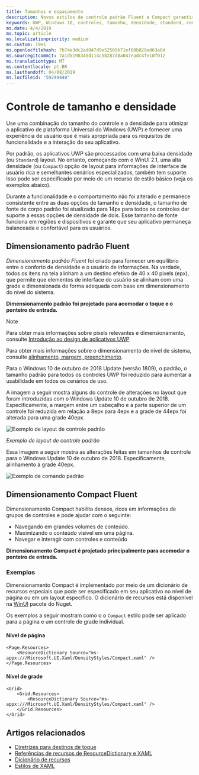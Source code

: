 ```yaml
---
title: Tamanhos e espaçamento
description: Novos estilos de controle padrão Fluent e Compact garantir uma experiência de usuário está confortável, independentemente do método de entrada e de dispositivo.
keywords: UWP, Windows 10, controles, tamanho, densidade, standard, compact
ms.date: 4/4/2019
ms.topic: article
ms.localizationpriority: medium
ms.custom: 19H1
ms.openlocfilehash: 7b74e3dc2ad047d9e52509b71ef00b829ad63a0d
ms.sourcegitcommit: 7a1d5198345d114c58287d8a047eadc4fe10f012
ms.translationtype: MT
ms.contentlocale: pt-BR
ms.lasthandoff: 04/08/2019
ms.locfileid: "59249448"
---
```

# <a name="control-size-and-density"></a>Controle de tamanho e densidade

Use uma combinação do tamanho do controle e a densidade para otimizar o aplicativo de plataforma Universal do Windows (UWP) e fornecer uma experiência de usuário que é mais apropriada para os requisitos de funcionalidade e a interação do seu aplicativo.

Por padrão, os aplicativos UWP são processados com uma baixa densidade (ou `Standard`) layout. No entanto, começando com o WinUI 2.1, uma alta densidade (ou `Compact`) opção de layout para informações de interface de usuário rica e semelhantes cenários especializados, também tem suporte. Isso pode ser especificado por meio de um recurso de estilo básico (veja os exemplos abaixo).

Durante a funcionalidade e o comportamento não foi alterado e permanece consistente entre as duas opções de tamanho e densidade, o tamanho de fonte de corpo padrão foi atualizado para 14px para todos os controles dar suporte a essas opções de densidade de dois. Esse tamanho de fonte funciona em regiões e dispositivos e garante que seu aplicativo permaneça balanceada e confortável para os usuários.

## <a name="fluent-standard-sizing"></a>Dimensionamento padrão Fluent

*Dimensionamento padrão Fluent* foi criado para fornecer um equilíbrio entre o conforto de densidade e o usuário de informações. Na verdade, todos os itens na tela alinham a um destino efetivo de 40 x 40 pixels (epx), que permite que elementos de interface do usuário se alinham com uma grade e dimensionada de forma adequada com base em dimensionamento do nível do sistema.

**Dimensionamento padrão foi projetado para acomodar o toque e o ponteiro de entrada.**

> [!NOTE]
>Para obter mais informações sobre pixels relevantes e dimensionamento, consulte [Introdução ao design de aplicativos UWP](../basics/design-and-ui-intro.md#effective-pixels-and-scaling)
>
> Para obter mais informações sobre o dimensionamento de nível de sistema, consulte [alinhamento, margem, preenchimento](../layout/alignment-margin-padding.md).

Para o Windows 10 de outubro de 2018 Update (versão 1809), o padrão, o tamanho padrão para todos os controles UWP foi reduzido para aumentar a usabilidade em todos os cenários de uso.

A imagem a seguir mostra alguns do controle de alterações no layout que foram introduzidas com o Windows Update 10 de outubro de 2018. Especificamente, a margem entre um cabeçalho e a parte superior de um controle foi reduzida em relação a 8epx para 4epx e a grade de 44epx foi alterada para uma grade 40epx.

![Exemplo de layout de controle padrão](images/standarddensity.png)

*Exemplo de layout de controle padrão*

Essa imagem a seguir mostra as alterações feitas em tamanhos de controle para o Windows Update 10 de outubro de 2018. Especificamente, alinhamento à grade 40epx.

![Exemplo de comando padrão](images/standarddensitycommanding.png)

## <a name="fluent-compact-sizing"></a>Dimensionamento Compact Fluent

Dimensionamento Compact habilita densos, ricos em informações de grupos de controles e pode ajudar com o seguinte:

- Navegando em grandes volumes de conteúdo.
- Maximizando o conteúdo visível em uma página.
- Navegar e interagir com controles e conteúdo

**Dimensionamento Compact é projetado principalmente para acomodar o ponteiro de entrada.**

### <a name="examples"></a>Exemplos

Dimensionamento Compact é implementado por meio de um dicionário de recursos especiais que pode ser especificado em seu aplicativo no nível de página ou em um layout específico. O dicionário de recursos está disponível na [WinUI](https://docs.microsoft.com/en-us/uwp/toolkits/winui/) pacote do Nuget.

Os exemplos a seguir mostram como o o `Compact` estilo pode ser aplicado para a página e um controle de grade individual.

#### <a name="page-level"></a>Nível de página

```xaml
<Page.Resources>
    <ResourceDictionary Source="ms-appx:///Microsoft.UI.Xaml/DensityStyles/Compact.xaml" />
</Page.Resources>
```

#### <a name="grid-level"></a>Nível de grade

```xaml
<Grid>
    <Grid.Resources>
        <ResourceDictionary Source="ms-appx:///Microsoft.UI.Xaml/DensityStyles/Compact.xaml" />
    </Grid.Resources>
</Grid>
```

## <a name="related-articles"></a>Artigos relacionados

- [Diretrizes para destinos de toque](../input/guidelines-for-targeting.md)
- [Referências de recursos de ResourceDictionary e XAML](https://docs.microsoft.com/en-us/windows/uwp/design/controls-and-patterns/resourcedictionary-and-xaml-resource-references)
- [Dicionário de recursos](https://docs.microsoft.com/en-us/uwp/api/windows.ui.xaml.resourcedictionary)
- [Estilos de XAML](https://docs.microsoft.com/en-us/windows/uwp/design/controls-and-patterns/xaml-styles) 

